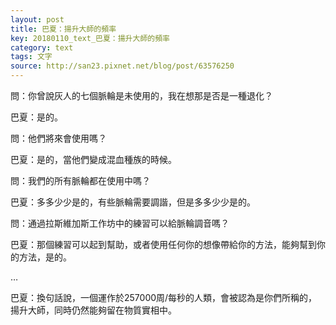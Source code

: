 ```yaml
---
layout: post
title: 巴夏：揚升大師的頻率
key: 20180110_text_巴夏：揚升大師的頻率
category: text
tags: 文字
source: http://san23.pixnet.net/blog/post/63576250
---
```



問：你曾說灰人的七個脈輪是未使用的，我在想那是否是一種退化？

巴夏：是的。

問：他們將來會使用嗎？

巴夏：是的，當他們變成混血種族的時候。

問：我們的所有脈輪都在使用中嗎？

巴夏：多多少少是的，有些脈輪需要調諧，但是多多少少是的。

問：通過拉斯維加斯工作坊中的練習可以給脈輪調音嗎？

巴夏：那個練習可以起到幫助，或者使用任何你的想像帶給你的方法，能夠幫到你的方法，是的。

…

巴夏：換句話說，一個運作於257000周/每秒的人類，會被認為是你們所稱的，揚升大師，同時仍然能夠留在物質實相中。
